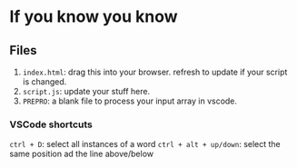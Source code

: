 # If you know you know

## Files

1. `index.html`: drag this into your browser. refresh to update if your script is changed.
2. `script.js`: update your stuff here.
3. `PREPRO`: a blank file to process your input array in vscode.

### VSCode shortcuts

`ctrl + D`: select all instances of a word
`ctrl + alt + up/down`: select the same position ad the line above/below
